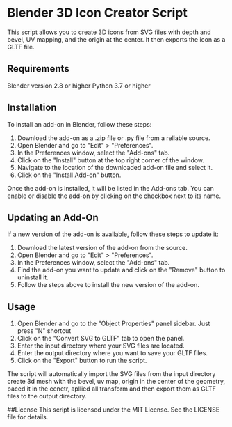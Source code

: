 # Blender 3D Icon Creator Script

This script allows you to create 3D icons from SVG files with depth and bevel, UV mapping, and the origin at the center. It then exports the icon as a GLTF file.

## Requirements
Blender version 2.8 or higher
Python 3.7 or higher

## Installation
To install an add-on in Blender, follow these steps:

1. Download the add-on as a .zip file or .py file from a reliable source.
2. Open Blender and go to "Edit" > "Preferences".
3.  In the Preferences window, select the "Add-ons" tab.
4. Click on the "Install" button at the top right corner of the window.
5. Navigate to the location of the downloaded add-on file and select it.
6. Click on the "Install Add-on" button.

Once the add-on is installed, it will be listed in the Add-ons tab. You can enable or disable the add-on by clicking on the checkbox next to its name.

## Updating an Add-On
If a new version of the add-on is available, follow these steps to update it:

1. Download the latest version of the add-on from the source.
2. Open Blender and go to "Edit" > "Preferences".
3. In the Preferences window, select the "Add-ons" tab.
4. Find the add-on you want to update and click on the "Remove" button to uninstall it.
5. Follow the steps above to install the new version of the add-on.

## Usage
1. Open Blender and go to the "Object Properties" panel sidebar. Just press "N" shortcut
2. Click on the "Convert SVG to GLTF" tab to open the panel.
3. Enter the input directory where your SVG files are located.
4. Enter the output directory where you want to save your GLTF files.
5. Click on the "Export" button to run the script.

The script will automatically 
import the SVG files from the input directory 
create 3d mesh with the bevel, uv map, 
origin in the center of the geometry, 
paced it in the cenetr, 
apllied all transform and then export them as GLTF files to the output directory.

##License
This script is licensed under the MIT License. See the LICENSE file for details.
